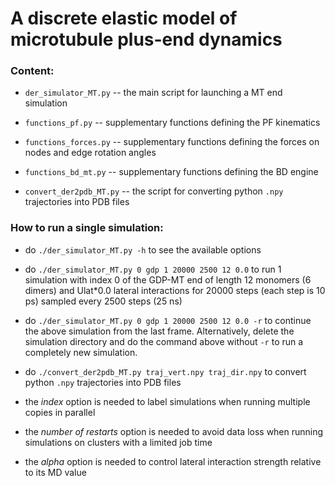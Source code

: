 # A discrete elastic model of microtubule plus-end dynamics

### Content:

* `der_simulator_MT.py` -- the main script for launching a MT end simulation

* `functions_pf.py` -- supplementary functions defining the PF kinematics

* `functions_forces.py` -- supplementary functions defining the forces on nodes and edge rotation angles

* `functions_bd_mt.py` -- supplementary functions defining the BD engine

* `convert_der2pdb_MT.py` -- the script for converting python `.npy` trajectories into PDB files

### How to run a single simulation:

* do `./der_simulator_MT.py -h` to see the available options

* do `./der_simulator_MT.py 0 gdp 1 20000 2500 12 0.0` to run
  1 simulation with index 0 of the GDP-MT end of length 12
  monomers (6 dimers) and Ulat*0.0 lateral interactions for
  20000 steps (each step is 10 ps) sampled every 2500 steps
  (25 ns)

* do `./der_simulator_MT.py 0 gdp 1 20000 2500 12 0.0 -r` to
  continue the above simulation from the last frame.
  Alternatively, delete the simulation directory and do the
  command above without `-r` to run a completely new simulation.

* do `./convert_der2pdb_MT.py traj_vert.npy traj_dir.npy` to
  convert python `.npy` trajectories into PDB files

* the *index* option is needed to label simulations when running
  multiple copies in parallel

* the *number of restarts* option is needed to avoid data loss
  when running simulations on clusters with a limited job time

* the *alpha* option is needed to control lateral interaction
  strength relative to its MD value
